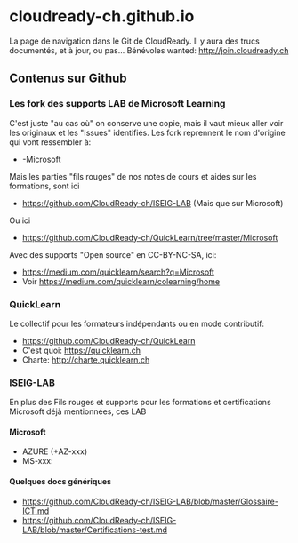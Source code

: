 # cloudready-ch.github.io
La page de navigation dans le Git de CloudReady. Il y aura des trucs documentés, et à jour, ou pas... Bénévoles wanted: http://join.cloudready.ch

## Contenus sur Github
### Les fork des supports LAB de Microsoft Learning
C'est juste "au cas où" on conserve une copie, mais il vaut mieux aller voir les originaux et les "Issues" identifiés. Les fork reprennent le nom d'origine qui vont ressembler à:
* <xZ-N00>-<Truc>Microsoft<Machin>

Mais les parties "fils rouges" de nos notes de cours et aides sur les formations, sont ici
* https://github.com/CloudReady-ch/ISEIG-LAB (Mais que sur Microsoft)

Ou ici
* https://github.com/CloudReady-ch/QuickLearn/tree/master/Microsoft

Avec des supports "Open source" en CC-BY-NC-SA, ici:
* https://medium.com/quicklearn/search?q=Microsoft
* Voir https://medium.com/quicklearn/colearning/home

### QuickLearn
Le collectif pour les formateurs indépendants ou en mode contributif:
* https://github.com/CloudReady-ch/QuickLearn
* C'est quoi: https://quicklearn.ch
* Charte: http://charte.quicklearn.ch

### ISEIG-LAB
En plus des Fils rouges et supports pour les formations et certifications Microsoft déjà mentionnées, ces LAB
#### Microsoft
* AZURE (+AZ-xxx)
* MS-xxx: 

#### Quelques docs génériques
* https://github.com/CloudReady-ch/ISEIG-LAB/blob/master/Glossaire-ICT.md
* https://github.com/CloudReady-ch/ISEIG-LAB/blob/master/Certifications-test.md
